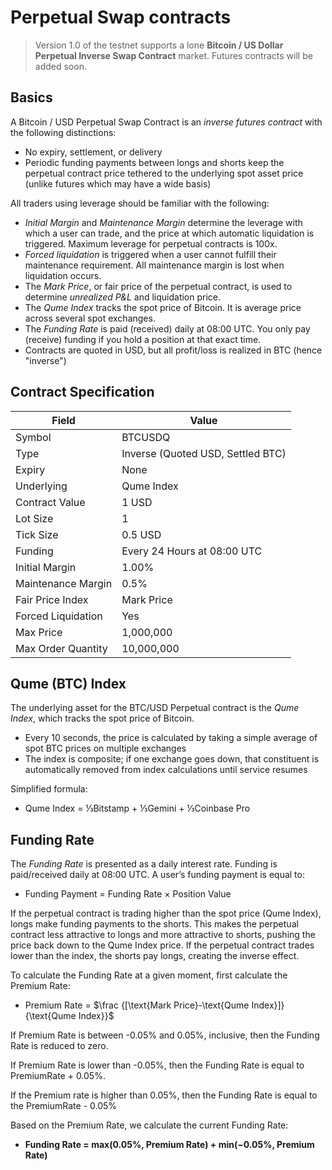 # Perpetual Swap contracts

> Version 1.0 of the testnet supports a lone **Bitcoin / US Dollar Perpetual Inverse Swap Contract** market. Futures contracts will be added soon.

## Basics

A Bitcoin / USD Perpetual Swap Contract is an *inverse futures contract* with the following distinctions:

- No expiry, settlement, or delivery
- Periodic funding payments between longs and shorts keep the perpetual contract price tethered to the underlying spot asset price (unlike futures which may have a wide basis)

All traders using leverage should be familiar with the following:

- *Initial Margin* and *Maintenance Margin* determine the leverage with which a user can trade, and the price at which automatic liquidation is triggered. Maximum leverage for perpetual contracts is 100x.
- *Forced liquidation* is triggered when a user cannot fulfill their maintenance requirement. All maintenance margin is lost when liquidation occurs.
- The *Mark Price*, or fair price of the perpetual contract, is used to determine *unrealized P&L* and liquidation price.
- The *Qume Index* tracks the spot price of Bitcoin. It is average price across several spot exchanges.
- The *Funding Rate* is paid (received) daily at 08:00 UTC. You only pay (receive) funding if you hold a position at that exact time.
- Contracts are quoted in USD, but all profit/loss is realized in BTC (hence "inverse")

## Contract Specification

| Field | Value
| --- | --- |
| Symbol | BTCUSDQ |
| Type | Inverse (Quoted USD, Settled BTC)
| Expiry | None
| Underlying | Qume Index
| Contract Value | 1 USD
| Lot Size | 1
| Tick Size | 0.5 USD
| Funding | Every 24 Hours at 08:00 UTC
| Initial Margin | 1.00%
| Maintenance Margin | 0.5%
| Fair Price Index | Mark Price
| Forced Liquidation | Yes
| Max Price | 1,000,000
| Max Order Quantity | 10,000,000

## Qume (BTC) Index

The underlying asset for the BTC/USD Perpetual contract is the *Qume Index*, which tracks the spot price of Bitcoin.

- Every 10 seconds, the price is calculated by taking a simple average of spot BTC prices on multiple exchanges
- The index is composite; if one exchange goes down, that constituent is automatically removed from index calculations until service resumes

Simplified formula:

- Qume Index = $⅓$Bitstamp + $⅓$Gemini + $⅓$Coinbase Pro


## Funding Rate

The *Funding Rate* is presented as a daily interest rate. Funding is paid/received daily at 08:00 UTC. A user’s funding payment is equal to:

- Funding Payment = Funding Rate $\times$ Position Value

If the perpetual contract is trading higher than the spot price (Qume Index), longs make funding payments to the shorts. This makes the perpetual contract less attractive to longs and more attractive to shorts, pushing the price back down to the Qume Index price. If the perpetual contract trades lower than the index, the shorts pay longs, creating the inverse effect.

To calculate the Funding Rate at a given moment, first calculate the Premium Rate:

- Premium Rate = $\frac {[\text{Mark Price}-\text{Qume Index}]} {\text{Qume Index}}$

If Premium Rate is between -0.05% and 0.05%, inclusive, then the Funding Rate is reduced to zero.

If Premium Rate is lower than -0.05%, then the Funding Rate is equal to PremiumRate + 0.05%.

If the Premium rate is higher than 0.05%, then the Funding Rate is equal to the PremiumRate - 0.05%

Based on the Premium Rate, we calculate the current Funding Rate:

- **Funding Rate = max(0.05%, Premium Rate) + min(−0.05%, Premium Rate)**
